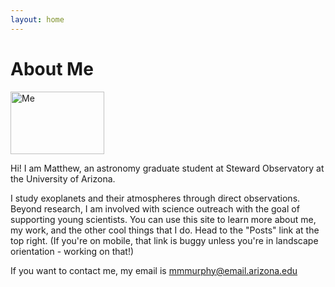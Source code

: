 ```yaml
---
layout: home
---
```

# About Me

<img src="images/me_christmasgree.jpeg" alt="Me" title="Me" width="150" height="100" />



Hi! I am Matthew, an astronomy graduate student at Steward Observatory at the University of Arizona.

I study exoplanets and their atmospheres through direct observations. Beyond research, I am involved with science outreach with the goal of supporting young scientists. You can use this site to learn more about me, my work, and the other cool things that I do. Head to the "Posts" link at the top right. (If you're on mobile, that link is buggy unless you're in landscape orientation - working on that!)

If you want to contact me, my email is mmmurphy@email.arizona.edu


